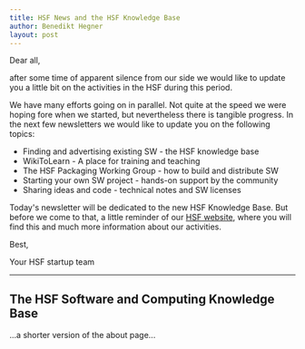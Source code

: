 ```yaml
---
title: HSF News and the HSF Knowledge Base
author: Benedikt Hegner
layout: post
---
```


Dear all,

after some time of apparent silence from our side we would like to update 
you a little bit on the activities in the HSF during this period.

We have many efforts going on in parallel. Not quite at the speed we were 
hoping fore when we started, but nevertheless there is tangible progress. 
In the next few newsletters we would like to update you on the following topics:

   * Finding and advertising existing SW - the HSF knowledge base
   * WikiToLearn - A place for training and teaching
   * The HSF Packaging Working Group - how to build and distribute SW
   * Starting your own SW project - hands-on support by the community
   * Sharing ideas and code - technical notes and SW licenses

Today's newsletter will be dedicated to the new HSF Knowledge Base. 
But before we come to that, a little reminder of our 
[HSF website](http://hepsoftwarefoundation.org/), where you will find this and 
much more information about our activities.

Best,

Your HSF startup team

---

## The HSF Software and Computing Knowledge Base

...a shorter version of the about page...
